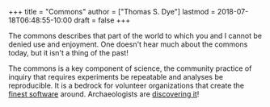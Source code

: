 +++
title = "Commons"
author = ["Thomas S. Dye"]
lastmod = 2018-07-18T06:48:55-10:00
draft = false
+++

The commons describes that part of the world to which you and I cannot be denied
use and enjoyment. One doesn't hear much about the commons today, but it isn't
a thing of the past!

The commons is a key component of science, the community practice of inquiry
that requires experiments be repeatable and analyses be reproducible. It is a
bedrock for volunteer organizations that create the [finest software](https://www.fsf.org/) around.
Archaeologists are [discovering it](https://osf.io/2dfhz/)!
